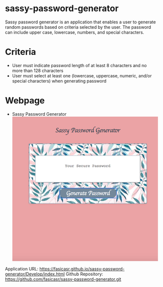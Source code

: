 # sassy-password-generator

Sassy password generator is an application that enables a user to generate random passwords based on criteria selected by the user. The password can include upper case, lowercase, numbers, and special characters. 

# Criteria

* User must indicate password length of at least 8 characters and no more than 128 characters
* User must select at least one (lowercase, uppercase, numeric, and/or special characters) when generating password

# Webpage 

* Sassy Password Generator 
![webpage image](./Assets/spg-webpage-screenshot.png)



Application URL: https://fasicasr.github.io/sassy-password-generator/Develop/index.html
Github Repository: https://github.com/fasicasr/sassy-password-generator.git
